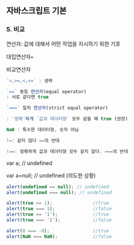 ## 자바스크립트 기본

### 5. 비교

연산자: 값에 대해서 어떤 작업을 지시하기 위한 기호 <br> 

대입연산자`=`

비교연산자<br>

```jsx
`>,>=,<,<=` : 생략

`==` 동등 연산자(equal operator) 
: 서로 같다면 true

`===` 일치 연산자(strict equal operator) 

: '정확'하게 `값과 데이터형` 모두 같을 때 true (권장)

NaN : 특수한 데이터형, 숫자 아님

!=: 같지 않다 ==의 반대

!==: 정확하게 값과 데이터형 모두 같지 않다. ===의 반대
```

var a; // undefined  <br> 

var a=null;  // undefined (의도한 상황) <br> 

```jsx
alert(undefined == null); // undefined
alert(undefined === null); // undefined

alert(true == 1);               //true
alert(true === 1);              //false
alert(true == '1');             //true
alert(true === '1');            //false

alert(0 === -0);                //true
alert(NaN === NaN);             //false
```
